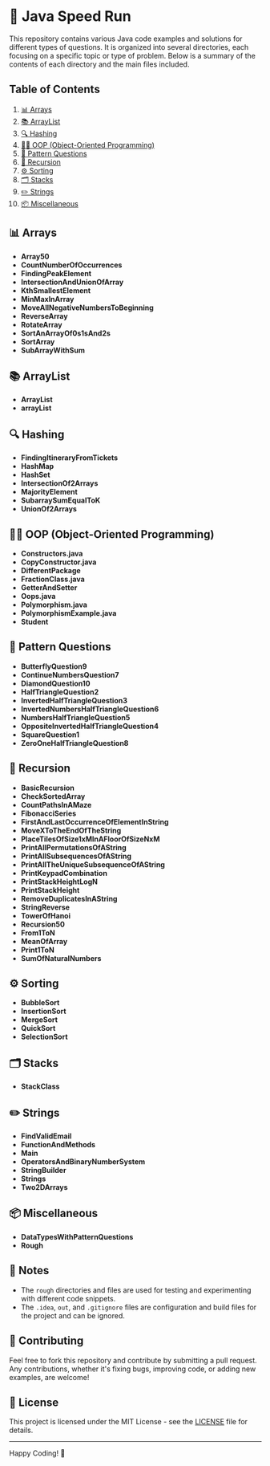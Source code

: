 # 🚀 Java Speed Run

This repository contains various Java code examples and solutions for different types of questions. It is organized into several directories, each focusing on a specific topic or type of problem. Below is a summary of the contents of each directory and the main files included.

## Table of Contents

1. [📊 Arrays](#-arrays)
2. [📚 ArrayList](#-arraylist)
3. [🔍 Hashing](#-hashing)
4. [👨‍💻 OOP (Object-Oriented Programming)](#-oop-object-oriented-programming)
5. [🎨 Pattern Questions](#-pattern-questions)
6. [🔁 Recursion](#-recursion)
7. [⚙️ Sorting](#-sorting)
8. [🗂️ Stacks](#-stacks)
9. [✏️ Strings](#-strings)
10. [📦 Miscellaneous](#-miscellaneous)

## 📊 Arrays

- **Array50**
- **CountNumberOfOccurrences**
- **FindingPeakElement**
- **IntersectionAndUnionOfArray**
- **KthSmallestElement**
- **MinMaxInArray**
- **MoveAllNegativeNumbersToBeginning**
- **ReverseArray**
- **RotateArray**
- **SortAnArrayOf0s1sAnd2s**
- **SortArray**
- **SubArrayWithSum**

## 📚 ArrayList

- **ArrayList**
- **arrayList**

## 🔍 Hashing

- **FindingItineraryFromTickets**
- **HashMap**
- **HashSet**
- **IntersectionOf2Arrays**
- **MajorityElement**
- **SubarraySumEqualToK**
- **UnionOf2Arrays**

## 👨‍💻 OOP (Object-Oriented Programming)

- **Constructors.java**
- **CopyConstructor.java**
- **DifferentPackage**
- **FractionClass.java**
- **GetterAndSetter**
- **Oops.java**
- **Polymorphism.java**
- **PolymorphismExample.java**
- **Student**

## 🎨 Pattern Questions

- **ButterflyQuestion9**
- **ContinueNumbersQuestion7**
- **DiamondQuestion10**
- **HalfTriangleQuestion2**
- **InvertedHalfTriangleQuestion3**
- **InvertedNumbersHalfTriangleQuestion6**
- **NumbersHalfTriangleQuestion5**
- **OppositeInvertedHalfTriangleQuestion4**
- **SquareQuestion1**
- **ZeroOneHalfTriangleQuestion8**

## 🔁 Recursion

- **BasicRecursion**
- **CheckSortedArray**
- **CountPathsInAMaze**
- **FibonacciSeries**
- **FirstAndLastOccurrenceOfElementInString**
- **MoveXToTheEndOfTheString**
- **PlaceTilesOfSize1xMInAFloorOfSizeNxM**
- **PrintAllPermutationsOfAString**
- **PrintAllSubsequencesOfAString**
- **PrintAllTheUniqueSubsequenceOfAString**
- **PrintKeypadCombination**
- **PrintStackHeightLogN**
- **PrintStackHeight**
- **RemoveDuplicatesInAString**
- **StringReverse**
- **TowerOfHanoi**
- **Recursion50**
- **From1ToN**
- **MeanOfArray**
- **Print1ToN**
- **SumOfNaturalNumbers**

## ⚙️ Sorting

- **BubbleSort**
- **InsertionSort**
- **MergeSort**
- **QuickSort**
- **SelectionSort**

## 🗂️ Stacks

- **StackClass**

## ✏️ Strings

- **FindValidEmail**
- **FunctionAndMethods**
- **Main**
- **OperatorsAndBinaryNumberSystem**
- **StringBuilder**
- **Strings**
- **Two2DArrays**

## 📦 Miscellaneous

- **DataTypesWithPatternQuestions**
- **Rough**

## 📜 Notes

- The `rough` directories and files are used for testing and experimenting with different code snippets.
- The `.idea`, `out`, and `.gitignore` files are configuration and build files for the project and can be ignored.

## 🤝 Contributing

Feel free to fork this repository and contribute by submitting a pull request. Any contributions, whether it's fixing bugs, improving code, or adding new examples, are welcome!

## 📄 License

This project is licensed under the MIT License - see the [LICENSE](LICENSE) file for details.

---

Happy Coding! 🎉
